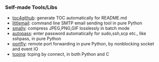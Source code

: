 ### Self-made Tools/Libs

* [toc4github](https://github.com/xinlin-z/toc4github): generate TOC automatically for README.md
* [littlemail](https://github.com/xinlin-z/littlemail): command line SMTP email sending tool in pure Python
* [smally](https://github.com/xinlin-z/smally): compress JPEG,PNG,GIF losslessly in batch mode
* [autopass](https://github.com/xinlin-z/autopass): enter password automatically for sudo,ssh,scp etc., like sshpass, in pure Python
* [portfly](https://github.com/xinlin-z/portfly): remote port forwarding in pure Python, by nonblocking socket and event IO
* [tcping](https://github.com/xinlin-z/tcping): tcping by connect, in both Python and C

<!--
**xinlin-z/xinlin-z** is a ✨ _special_ ✨ repository because its `README.md` (this file) appears on your GitHub profile.

Here are some ideas to get you started:

### Hi there 👋

- 🔭 I’m currently working on ...
- 🌱 I’m currently learning ...
- 👯 I’m looking to collaborate on ...
- 🤔 I’m looking for help with ...
- 💬 Ask me about ...
- 📫 How to reach me: ...
- 😄 Pronouns: ...
- ⚡ Fun fact: ...
-->

